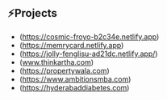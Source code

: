 ## ⚡Projects 

- (https://cosmic-froyo-b2c34e.netlify.app)
- (https://memrycard.netlify.app)
- (https://jolly-fenglisu-ad21dc.netlify.app/)
- (www.thinkartha.com)
- (https://propertywala.com)
- (https://www.ambitionsmba.com)
- (https://hyderabaddiabetes.com)

<!--
**madhumithavenkat/madhumithavenkat** is a ✨ _special_ ✨ repository because its `README.md` (this file) appears on your GitHub profile.

Here are some ideas to get you started:

- 🔭 I’m currently working on ...
- 🌱 I’m currently learning ...
- 👯 I’m looking to collaborate on ...
- 🤔 I’m looking for help with ...
- 💬 Ask me about ...
- 📫 How to reach me: ...
- 😄 Pronouns: ...
- ⚡ Fun fact: ...
-->
